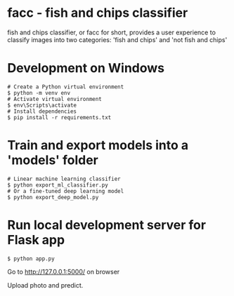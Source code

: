 # facc - fish and chips classifier

fish and chips classifier, or facc for short, provides a user experience to classify images into two categories: 'fish and chips' and 'not fish and chips'

# Development on Windows

```shell
# Create a Python virtual environment
$ python -m venv env
# Activate virtual environment
$ env\Scripts\activate
# Install dependencies
$ pip install -r requirements.txt
```

# Train and export models into a 'models' folder

```shell
# Linear machine learning classifier
$ python export_ml_classifier.py
# Or a fine-tuned deep learning model
$ python export_deep_model.py
```

# Run local development server for Flask app

```shell
$ python app.py
```

Go to http://127.0.0.1:5000/ on browser

Upload photo and predict.
